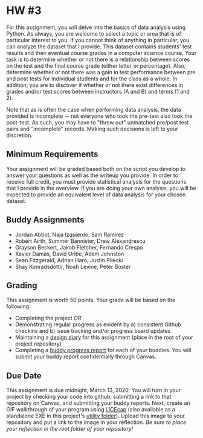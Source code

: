 # HW #3
For this assignment, you will delve into the basics of data analysis using Python.  As always, you are welcome to select a topic or area that is of particular interest to you.  If you cannot think of anything in particular, you can analyze the dataset that I provide.  This dataset contains students' test results and their eventual course grades in a computer science course.  Your task is to determine whether or not there is a relationship between scores on the test and the final course grade (either letter or percentage).  Also, determine whether or not there was a gain in test performance between pre and post tests for individual students and for the class as a whole. In addition, you are to discover if whether or not there exist differences in grades and/or test scores between instructors (A and B) and terms (1 and 2).  

Note that as is often the case when performing data analysis, the data provided is incomplete -- not everyone who took the pre-test also took the post-test.  As such, you may have to "throw out" unmatched pre/post test pairs and "incomplete" records.  Making such decisions is left to your discretion.

## Minimum Requirements
Your assignment will be graded based both on the script you develop to answer your questions as well as the writeup you provide.  In order to receive full credit, you must provide statistical analysis for the questions that I provide in the overview.  If you are doing your own analysis, you will be expected to provide an equivalent level of data analysis for your chosen dataset.  

## Buddy Assignments
* Jordan Abbot, Naja Izquierdo, Sam Ramirez
* Robert Airth, Summer Bannister, Drew Alexandrescu
* Grayson Beckert, Jakob Fletcher, Fernando Crespo
* Xavier Damas, David Uribe, Adam Johnston
* Sean Fitzgerald, Adrian Haro, Justin Pilecki
* Shay Konradsdottir, Noah Levine, Peter Boster


## Grading
This assignment is worth 50 points.  Your grade will be based on the following:
* Completing the project *_OR_*
* Demonstrating regular progress as evident by a) consistent Github checkins and b) issue tracking and/or progress board updates
* Maintaining a [design diary](../design_diary_prompts.md) for this assignment (place in the root of your project repository)
* Completing a [buddy progress report](../buddy_report.md) for each of your buddies.  You will submit your buddy report confidentially through Canvas.

## Due Date
This assignment is due midnight, March 13, 2020.  You will turn in your project by checking your code into github, submitting a link to that repository on Canvas, and submitting your buddy reports. Next, create an GIF walkthrough of your program using [LICEcap](https://www.cockos.com/licecap/) (also available as a standalone EXE in this project's [utility folder](../../utils)).  Upload this image to your repository and put a link to the image in your reflection. *Be sure to place your reflection in _the root folder_ of your repository!* 

